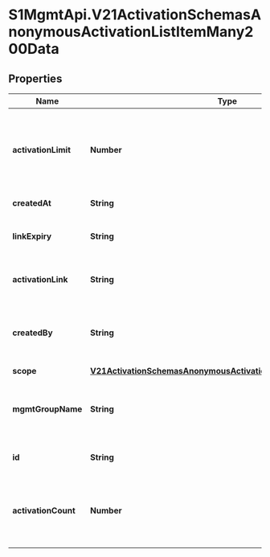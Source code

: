 # S1MgmtApi.V21ActivationSchemasAnonymousActivationListItemMany200Data

## Properties
Name | Type | Description | Notes
------------ | ------------- | ------------- | -------------
**activationLimit** | **Number** | This is the number of activations available with this group activation link. | 
**createdAt** | **String** | Request timestamp | 
**linkExpiry** | **String** | This is the link expiration date | [optional] 
**activationLink** | **String** | Anonymous group link to register devices | 
**createdBy** | **String** | Identifier of the user, who created the anonymous activation | [optional] 
**scope** | [**V21ActivationSchemasAnonymousActivationListItemMany200Scope**](V21ActivationSchemasAnonymousActivationListItemMany200Scope.md) |  | [optional] 
**mgmtGroupName** | **String** | Name of the group, where a new device is registered | [optional] 
**id** | **String** | Anonymous activation identifier | 
**activationCount** | **Number** | Counter of devices registered through the group activation link | 


